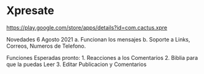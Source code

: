 # Xpresate
https://play.google.com/store/apps/details?id=com.cactus.xpre

Novedades 6 Agosto 2021
    a. Funcionan los mensajes
    b. Soporte a Links, Correos, Numeros de Telefono.
    
Funciones Esperadas pronto:
    1. Reacciones a los Comentarios
    2. Biblia para que la puedas Leer
    3. Editar Publicacion y Comentarios
